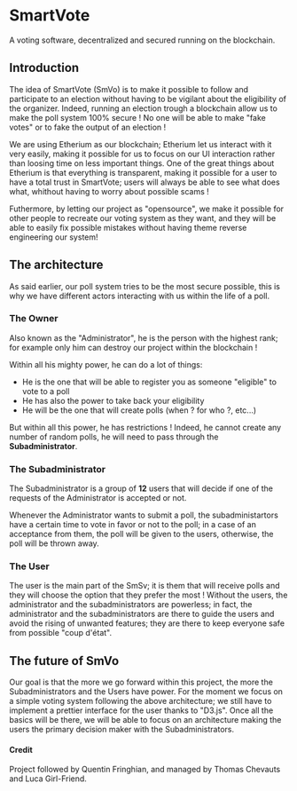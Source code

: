 # SmartVote

A voting software, decentralized and secured running on the blockchain.

## Introduction

The idea of SmartVote (SmVo) is to make it possible to follow and participate to an election without having to be vigilant
about the eligibility of the organizer. Indeed, running an election trough a blockchain allow us to make the poll system
100% secure ! No one will be able to make "fake votes" or to fake the output of an election !

We are using Etherium as our blockchain; Etherium let us interact with it very easily, making it possible for us to focus on our UI interaction rather than loosing time on less important things. One of the great things about Etherium is that everything is transparent, making it possible for a user to have a total trust in SmartVote; users will always be able to see what does what, whithout having to worry about possible scams !

Futhermore, by letting our project as "opensource", we make it possible for other people to recreate our voting system as they want, and they will be able to easily fix possible mistakes without having theme reverse engineering our system!

## The architecture

As said earlier, our poll system tries to be the most secure possible, this is why we have different actors interacting
with us within the life of a poll.

### The Owner

Also known as the "Administrator", he is the person with the highest rank; for example only him can destroy our project
within the blockchain !

Within all his mighty power, he can do a lot of things:

- He is the one that will be able to register you as someone "eligible" to vote to a poll
- He has also the power to take back your eligibility
- He will be the one that will create polls (when ? for who ?, etc...)

But within all this power, he has restrictions ! Indeed, he cannot create any number of random polls, he will need to
pass through the **Subadministrator**.

### The Subadministrator

The Subadministrator is a group of **12** users that will decide if one of the requests of the Administrator is accepted or
not.

Whenever the Administrator wants to submit a poll, the subadministartors have a certain time to vote in favor or not to the poll; in a case of an acceptance from them, the poll will be given to the users, otherwise, the poll will be thrown away.

### The User

The user is the main part of the SmSv; it is them that will receive polls and they will choose the option that they prefer
the most ! Without the users, the administrator and the subadministrators are powerless; in fact, the administrator and the subadministrators are there to guide the users and avoid the rising of unwanted features; they are there to keep everyone
safe from possible "coup d'état".

## The future of SmVo

Our goal is that the more we go forward within this project, the more the Subadministrators and the Users have power. For
the moment we focus on a simple voting system following the above architecture; we still have to implement a prettier interface for the user thanks to "D3.js". Once all the basics will be there, we will be able to focus on an architecture
making the users the primary decision maker with the Subadministrators.

#### Credit

Project followed by Quentin Fringhian, and managed by Thomas Chevauts and Luca Girl-Friend.
